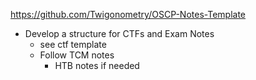 https://github.com/Twigonometry/OSCP-Notes-Template

* Develop a structure for CTFs and Exam Notes
	* see ctf template
	* Follow TCM notes
		* HTB notes if needed